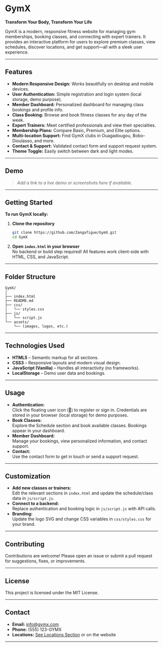 # GymX

**Transform Your Body, Transform Your Life**

GymX is a modern, responsive fitness website for managing gym memberships, booking classes, and connecting with expert trainers. It provides an interactive platform for users to explore premium classes, view schedules, discover locations, and get support—all with a sleek user experience.

---

## Features

- **Modern Responsive Design:** Works beautifully on desktop and mobile devices.
- **User Authentication:** Simple registration and login system (local storage, demo purpose).
- **Member Dashboard:** Personalized dashboard for managing class bookings and profile info.
- **Class Booking:** Browse and book fitness classes for any day of the week.
- **Expert Trainers:** Meet certified professionals and view their specialties.
- **Membership Plans:** Compare Basic, Premium, and Elite options.
- **Multi-location Support:** Find GymX clubs in Ouagadougou, Bobo-Dioulasso, and more.
- **Contact & Support:** Validated contact form and support request system.
- **Theme Toggle:** Easily switch between dark and light modes.

---

## Demo

> _Add a link to a live demo or screenshots here if available._

---

## Getting Started

**To run GymX locally:**

1. **Clone the repository**
    ```bash
    git clone https://github.com/Zangafigue/GymX.git
    cd GymX
    ```

2. **Open `index.html` in your browser**  
   No backend or build step required! All features work client-side with HTML, CSS, and JavaScript.

---

## Folder Structure

```
GymX/
│
├── index.html
├── README.md
├── css/
│   └── styles.css
├── js/
│   └── script.js
└── assets/
    └── (images, logos, etc.)
```

---

## Technologies Used

- **HTML5** – Semantic markup for all sections.
- **CSS3** – Responsive layouts and modern visual design.
- **JavaScript (Vanilla)** – Handles all interactivity (no frameworks).
- **LocalStorage** – Demo user data and bookings.

---

## Usage

- **Authentication:**  
  Click the floating user icon (👤) to register or sign in. Credentials are stored in your browser (local storage) for demo purposes.
- **Book Classes:**  
  Explore the Schedule section and book available classes. Bookings appear in your dashboard.
- **Member Dashboard:**  
  Manage your bookings, view personalized information, and contact support.
- **Contact:**  
  Use the contact form to get in touch or send a support request.

---

## Customization

- **Add new classes or trainers:**  
  Edit the relevant sections in `index.html` and update the schedule/class data in `js/script.js`.
- **Connect to a backend:**  
  Replace authentication and booking logic in `js/script.js` with API calls.
- **Branding:**  
  Update the logo SVG and change CSS variables in `css/styles.css` for your brand.

---

## Contributing

Contributions are welcome! Please open an issue or submit a pull request for suggestions, fixes, or improvements.

---

## License

This project is licensed under the MIT License.

---

## Contact

- **Email:** info@gymx.com
- **Phone:** (555) 123-GYMX
- **Locations:** [See Locations Section](#features) or on the website

---
